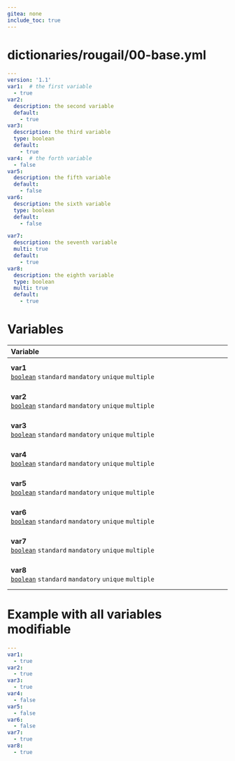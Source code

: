 ```yaml
---
gitea: none
include_toc: true
---
```

# dictionaries/rougail/00-base.yml

```yaml
---
version: '1.1'
var1:  # the first variable
  - true
var2:
  description: the second variable
  default:
    - true
var3:
  description: the third variable
  type: boolean
  default:
    - true
var4:  # the forth variable
  - false
var5:
  description: the fifth variable
  default:
    - false
var6:
  description: the sixth variable
  type: boolean
  default:
    - false

var7:
  description: the seventh variable
  multi: true
  default:
    - true
var8:
  description: the eighth variable
  type: boolean
  multi: true
  default:
    - true
```
# Variables

| Variable&nbsp;&nbsp;&nbsp;&nbsp;&nbsp;&nbsp;&nbsp;&nbsp;&nbsp;&nbsp;&nbsp;&nbsp;&nbsp;&nbsp;&nbsp;&nbsp;&nbsp;&nbsp;&nbsp;&nbsp;&nbsp;&nbsp;&nbsp;&nbsp;&nbsp;&nbsp;&nbsp;&nbsp;&nbsp;&nbsp;&nbsp;&nbsp;&nbsp;&nbsp;&nbsp;&nbsp;&nbsp;&nbsp;&nbsp;&nbsp;&nbsp;&nbsp;&nbsp;&nbsp;&nbsp;&nbsp;&nbsp;&nbsp;&nbsp;&nbsp;&nbsp;&nbsp;&nbsp;&nbsp;&nbsp;&nbsp;&nbsp;&nbsp;&nbsp;&nbsp;&nbsp;&nbsp;&nbsp;&nbsp;&nbsp;&nbsp;&nbsp;&nbsp;&nbsp;&nbsp;&nbsp;&nbsp;&nbsp;&nbsp;&nbsp;&nbsp;&nbsp;&nbsp;&nbsp;&nbsp;&nbsp;&nbsp;&nbsp;&nbsp;&nbsp;&nbsp;&nbsp;&nbsp;&nbsp;&nbsp;&nbsp;&nbsp;&nbsp;&nbsp;&nbsp;&nbsp;&nbsp;&nbsp;&nbsp;&nbsp;&nbsp;&nbsp;&nbsp;&nbsp;&nbsp;&nbsp;&nbsp;&nbsp;&nbsp;&nbsp;&nbsp;&nbsp;&nbsp;&nbsp;&nbsp;&nbsp;&nbsp;&nbsp;&nbsp;   | Description&nbsp;&nbsp;&nbsp;&nbsp;&nbsp;&nbsp;&nbsp;&nbsp;&nbsp;&nbsp;&nbsp;&nbsp;&nbsp;&nbsp;&nbsp;&nbsp;&nbsp;&nbsp;&nbsp;&nbsp;&nbsp;&nbsp;&nbsp;&nbsp;&nbsp;&nbsp;&nbsp;&nbsp;&nbsp;&nbsp;&nbsp;&nbsp;&nbsp;&nbsp;&nbsp;&nbsp;&nbsp;&nbsp;&nbsp;&nbsp;&nbsp;&nbsp;&nbsp;&nbsp;&nbsp;&nbsp;&nbsp;&nbsp;&nbsp;&nbsp;&nbsp;&nbsp;&nbsp;&nbsp;&nbsp;&nbsp;&nbsp;&nbsp;&nbsp;&nbsp;&nbsp;&nbsp;&nbsp;&nbsp;&nbsp;&nbsp;&nbsp;&nbsp;&nbsp;&nbsp;&nbsp;&nbsp;&nbsp;&nbsp;&nbsp;&nbsp;&nbsp;&nbsp;&nbsp;&nbsp;&nbsp;&nbsp;&nbsp;&nbsp;&nbsp;&nbsp;&nbsp;&nbsp;&nbsp;&nbsp;&nbsp;&nbsp;&nbsp;&nbsp;&nbsp;&nbsp;&nbsp;&nbsp;&nbsp;&nbsp;&nbsp;&nbsp;&nbsp;&nbsp;&nbsp;&nbsp;&nbsp;&nbsp;&nbsp;&nbsp;&nbsp;&nbsp;&nbsp;&nbsp;&nbsp;&nbsp;   |
|------------------------------------------------------------------------------------------------------------------------------------------------------------------------------------------------------------------------------------------------------------------------------------------------------------------------------------------------------------------------------------------------------------------------------------------------------------------------------------------------------------------------------------------------------------------------------------------------------------------------------------------------------------------------------------------------------------------------------------------------------|---------------------------------------------------------------------------------------------------------------------------------------------------------------------------------------------------------------------------------------------------------------------------------------------------------------------------------------------------------------------------------------------------------------------------------------------------------------------------------------------------------------------------------------------------------------------------------------------------------------------------------------------------------------------------------------------------------------------------------------|
| **var1**<br/>[`boolean`](https://rougail.readthedocs.io/en/latest/variable.html#variables-types) `standard` `mandatory` `unique` `multiple`                                                                                                                                                                                                                                                                                                                                                                                                                                                                                                                                                                                                          | The first variable.<br/>**Default**: <br/>- true                                                                                                                                                                                                                                                                                                                                                                                                                                                                                                                                                                                                                                                                                      |
| **var2**<br/>[`boolean`](https://rougail.readthedocs.io/en/latest/variable.html#variables-types) `standard` `mandatory` `unique` `multiple`                                                                                                                                                                                                                                                                                                                                                                                                                                                                                                                                                                                                          | The second variable.<br/>**Default**: <br/>- true                                                                                                                                                                                                                                                                                                                                                                                                                                                                                                                                                                                                                                                                                     |
| **var3**<br/>[`boolean`](https://rougail.readthedocs.io/en/latest/variable.html#variables-types) `standard` `mandatory` `unique` `multiple`                                                                                                                                                                                                                                                                                                                                                                                                                                                                                                                                                                                                          | The third variable.<br/>**Default**: <br/>- true                                                                                                                                                                                                                                                                                                                                                                                                                                                                                                                                                                                                                                                                                      |
| **var4**<br/>[`boolean`](https://rougail.readthedocs.io/en/latest/variable.html#variables-types) `standard` `mandatory` `unique` `multiple`                                                                                                                                                                                                                                                                                                                                                                                                                                                                                                                                                                                                          | The forth variable.<br/>**Default**: <br/>- false                                                                                                                                                                                                                                                                                                                                                                                                                                                                                                                                                                                                                                                                                     |
| **var5**<br/>[`boolean`](https://rougail.readthedocs.io/en/latest/variable.html#variables-types) `standard` `mandatory` `unique` `multiple`                                                                                                                                                                                                                                                                                                                                                                                                                                                                                                                                                                                                          | The fifth variable.<br/>**Default**: <br/>- false                                                                                                                                                                                                                                                                                                                                                                                                                                                                                                                                                                                                                                                                                     |
| **var6**<br/>[`boolean`](https://rougail.readthedocs.io/en/latest/variable.html#variables-types) `standard` `mandatory` `unique` `multiple`                                                                                                                                                                                                                                                                                                                                                                                                                                                                                                                                                                                                          | The sixth variable.<br/>**Default**: <br/>- false                                                                                                                                                                                                                                                                                                                                                                                                                                                                                                                                                                                                                                                                                     |
| **var7**<br/>[`boolean`](https://rougail.readthedocs.io/en/latest/variable.html#variables-types) `standard` `mandatory` `unique` `multiple`                                                                                                                                                                                                                                                                                                                                                                                                                                                                                                                                                                                                          | The seventh variable.<br/>**Default**: <br/>- true                                                                                                                                                                                                                                                                                                                                                                                                                                                                                                                                                                                                                                                                                    |
| **var8**<br/>[`boolean`](https://rougail.readthedocs.io/en/latest/variable.html#variables-types) `standard` `mandatory` `unique` `multiple`                                                                                                                                                                                                                                                                                                                                                                                                                                                                                                                                                                                                          | The eighth variable.<br/>**Default**: <br/>- true                                                                                                                                                                                                                                                                                                                                                                                                                                                                                                                                                                                                                                                                                     |


# Example with all variables modifiable

```yaml
---
var1:
  - true
var2:
  - true
var3:
  - true
var4:
  - false
var5:
  - false
var6:
  - false
var7:
  - true
var8:
  - true
```

